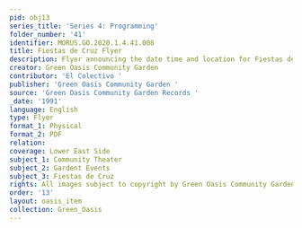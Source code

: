 ```yaml
---
pid: obj13
series_title: 'Series 4: Programming'
folder_number: '41'
identifier: MORUS.GO.2020.1.4.41.008
title: Fiestas de Cruz Flyer
description: Flyer announcing the date time and location for Fiestas de Cruz
creator: Green Oasis Community Garden
contributor: 'El Colectivo '
publisher: 'Green Oasis Community Garden '
source: 'Green Oasis Community Garden Records '
_date: '1991'
language: English
type: Flyer
format_1: Physical
format_2: PDF
relation:
coverage: Lower East Side
subject_1: Community Theater
subject_2: Gardent Events
subject_3: Fiestas de Cruz
rights: All images subject to copyright by Green Oasis Community Garden, Inc.
order: '13'
layout: oasis_item
collection: Green_Oasis
---
```

